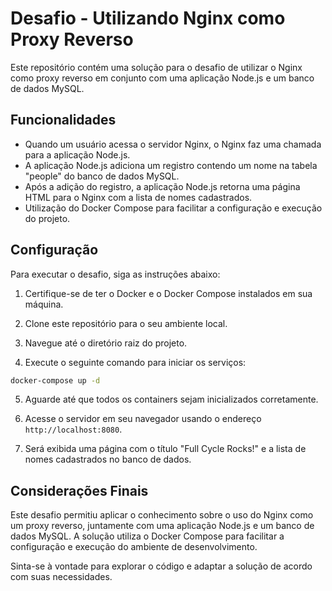 # Desafio - Utilizando Nginx como Proxy Reverso

Este repositório contém uma solução para o desafio de utilizar o Nginx como proxy reverso em conjunto com uma aplicação Node.js e um banco de dados MySQL.

## Funcionalidades

- Quando um usuário acessa o servidor Nginx, o Nginx faz uma chamada para a aplicação Node.js.
- A aplicação Node.js adiciona um registro contendo um nome na tabela "people" do banco de dados MySQL.
- Após a adição do registro, a aplicação Node.js retorna uma página HTML para o Nginx com a lista de nomes cadastrados.
- Utilização do Docker Compose para facilitar a configuração e execução do projeto.

## Configuração

Para executar o desafio, siga as instruções abaixo:

1. Certifique-se de ter o Docker e o Docker Compose instalados em sua máquina.

2. Clone este repositório para o seu ambiente local.

3. Navegue até o diretório raiz do projeto.

4. Execute o seguinte comando para iniciar os serviços:

```bash
docker-compose up -d
```

5. Aguarde até que todos os containers sejam inicializados corretamente.

6. Acesse o servidor em seu navegador usando o endereço `http://localhost:8080`.

7. Será exibida uma página com o título "Full Cycle Rocks!" e a lista de nomes cadastrados no banco de dados.

## Considerações Finais

Este desafio permitiu aplicar o conhecimento sobre o uso do Nginx como um proxy reverso, juntamente com uma aplicação Node.js e um banco de dados MySQL. A solução utiliza o Docker Compose para facilitar a configuração e execução do ambiente de desenvolvimento.

Sinta-se à vontade para explorar o código e adaptar a solução de acordo com suas necessidades.
